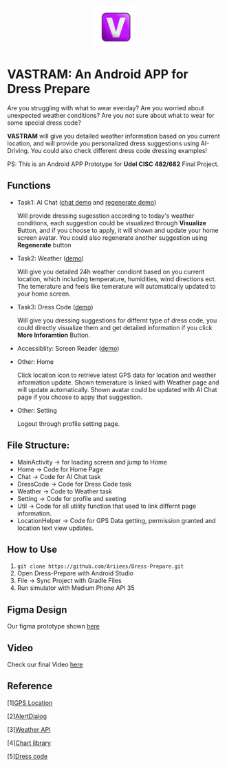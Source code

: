 <div align="center">
  <img src="https://github.com/Ariiees/Dress-Prepare/blob/main/img/logo.jpg" alt="logo" width="100">
</div>

# VASTRAM: An Android APP for Dress Prepare
Are you struggling with what to wear everday? Are you worried about unexpected weather conditions? Are you not sure about what to wear for some special dress code?

**VASTRAM** will give you detailed weather information based on you current location, and will provide you personalized dress suggestions using AI-Driving. You could also check different dress code dressing examples!

PS: This is an Android APP Prototype for **Udel CISC 482/682** Final Project.

## Functions
- Task1: AI Chat ([chat demo](https://drive.google.com/file/d/13u_paQ2dCHPHIFcuEfFXeZOV5EB67CHC/view?usp=sharing) and [regenerate demo](https://drive.google.com/file/d/11rUJEj7s40ZoPl0h_PV7rPZWzv2HQYr_/view?usp=sharing))

  Will provide dressing sugesstion according to today's weather conditions, each suggestion could be visualized through **Visualize** Button, and if you choose to apply, it will shown and update your home screen avatar. You could also regenerate another suggestion using **Regenerate** button
  
- Task2: Weather  ([demo](https://drive.google.com/file/d/11L2rLYuup-yPcErRbR-qraAgQ5rgEoPJ/view?usp=sharing))
  
  Will give you detailed 24h weather condiont based on you current location, which including temperature, humidities, wind directions ect. The temerature and feels like temerature will automatically updated to your home screen.
  
- Task3: Dress Code  ([demo](https://drive.google.com/file/d/11rUJEj7s40ZoPl0h_PV7rPZWzv2HQYr_/view?usp=sharing))
  
  Will give you dressing suggestions for differnt type of dress code, you could directly visualize them and get detailed information if you click **More Inforamtion** Button.

- Accessiblity: Screen Reader  ([demo](https://drive.google.com/file/d/11L2rLYuup-yPcErRbR-qraAgQ5rgEoPJ/view?usp=sharing))
  
- Other: Home
  
  Click location icon to retrieve latest GPS data for location and weather information update.
  Shown temerature is linked with Weather page and will update automatically.
  Shown avatar could be updated with AI Chat page if you choose to appy that suggestion.
  
- Other: Setting

  Logout through profile setting page.

## File Structure: 
- MainActivity -> for loading screen and jump to Home
- Home -> Code for Home Page
- Chat -> Code for AI Chat task
- DressCode -> Code for Dress Code task
- Weather -> Code to Weather task
- Setting -> Code for profile and seeting
- Util -> Code for all utility function that used to link differnt page information.
- LocationHelper -> Code for GPS Data getting, permission granted and location text view updates.

## How to Use
1. ```git clone https://github.com/Ariiees/Dress-Prepare.git```
2. Open Dress-Prepare with Android Studio
3. File -> Sync Project with Gradle Files
4. Run simulator with Medium Phone API 35

## Figma Design
Our figma prototype shown [here](https://www.figma.com/proto/rbjHhWBnqQBYRo0ghO191P/Dress-Prepare-team-library?node-id=3353-1150&starting-point-node-id=3318%3A3499&t=NlOzoQFdFFG42OKP-1)

## Video
Check our final Video [here](https://drive.google.com/file/d/1usHHalKx1eaGP5_iDqU0mag9x3pWFcO7/view?usp=sharing)

## Reference
[1][GPS Location](https://developers.google.com/android/reference/com/google/android/gms/location/package-summary)

[2][AlertDialog](https://developer.android.com/reference/android/app/AlertDialog)

[3][Weather API](https://open-meteo.com)

[4][Chart library](https://github.com/PhilJay/MPAndroidChart/tree/master)

[5][Dress code](https://www.paperlesspost.com/blog/the-ultimate-guide-to-wedding-dress-codes-and-guest-attire/#)

